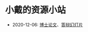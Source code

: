 # 小戴的资源小站

+ 2020-12-06: [博士论文](https://raw.githubusercontent.com/YimianDai/public/master/Yimian-PhD-Thesis.pdf)、[答辩幻灯片](https://raw.githubusercontent.com/YimianDai/public/master/Yimian-PhD-Defence-Slides.pdf)


